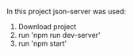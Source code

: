 In this project json-server was used: 
1. Download project
2. run 'npm run dev-server'
3. run 'npm start'

